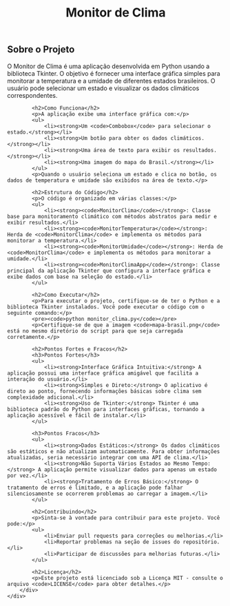 <!DOCTYPE html>
<html lang="pt-br">
<head>
    <meta charset="UTF-8">
    <meta name="viewport" content="width=device-width, initial-scale=1.0">
   
  
</head>
<body>
    <header>
        <h1>Monitor de Clima</h1>
    </header>
    <div class="container">
        <div class="content">
            <h2>Sobre o Projeto</h2>
            <p>O Monitor de Clima é uma aplicação desenvolvida em Python usando a biblioteca Tkinter. O objetivo é fornecer uma interface gráfica simples para monitorar a temperatura e a umidade de diferentes estados brasileiros. O usuário pode selecionar um estado e visualizar os dados climáticos correspondentes.</p>

            <h2>Como Funciona</h2>
            <p>A aplicação exibe uma interface gráfica com:</p>
            <ul>
                <li><strong>Um <code>Combobox</code> para selecionar o estado.</strong></li>
                <li><strong>Um botão para obter os dados climáticos.</strong></li>
                <li><strong>Uma área de texto para exibir os resultados.</strong></li>
                <li><strong>Uma imagem do mapa do Brasil.</strong></li>
            </ul>
            <p>Quando o usuário seleciona um estado e clica no botão, os dados de temperatura e umidade são exibidos na área de texto.</p>

            <h2>Estrutura do Código</h2>
            <p>O código é organizado em várias classes:</p>
            <ul>
                <li><strong><code>MonitorClima</code></strong>: Classe base para monitoramento climático com métodos abstratos para medir e exibir resultados.</li>
                <li><strong><code>MonitorTemperatura</code></strong>: Herda de <code>MonitorClima</code> e implementa os métodos para monitorar a temperatura.</li>
                <li><strong><code>MonitorUmidade</code></strong>: Herda de <code>MonitorClima</code> e implementa os métodos para monitorar a umidade.</li>
                <li><strong><code>MonitorClimaApp</code></strong>: Classe principal da aplicação Tkinter que configura a interface gráfica e exibe dados com base na seleção do estado.</li>
            </ul>

            <h2>Como Executar</h2>
            <p>Para executar o projeto, certifique-se de ter o Python e a biblioteca Tkinter instalados. Você pode executar o código com o seguinte comando:</p>
            <pre><code>python monitor_clima.py</code></pre>
            <p>Certifique-se de que a imagem <code>mapa-brasil.png</code> está no mesmo diretório do script para que seja carregada corretamente.</p>

            <h2>Pontos Fortes e Fracos</h2>
            <h3>Pontos Fortes</h3>
            <ul>
                <li><strong>Interface Gráfica Intuitiva:</strong> A aplicação possui uma interface gráfica amigável que facilita a interação do usuário.</li>
                <li><strong>Simples e Direto:</strong> O aplicativo é direto ao ponto, fornecendo informações básicas sobre clima sem complexidade adicional.</li>
                <li><strong>Uso de Tkinter:</strong> Tkinter é uma biblioteca padrão do Python para interfaces gráficas, tornando a aplicação acessível e fácil de instalar.</li>
            </ul>

            <h3>Pontos Fracos</h3>
            <ul>
                <li><strong>Dados Estáticos:</strong> Os dados climáticos são estáticos e não atualizam automaticamente. Para obter informações atualizadas, seria necessário integrar com uma API de clima.</li>
                <li><strong>Não Suporta Vários Estados ao Mesmo Tempo:</strong> A aplicação permite visualizar dados para apenas um estado por vez.</li>
                <li><strong>Tratamento de Erros Básico:</strong> O tratamento de erros é limitado, e a aplicação pode falhar silenciosamente se ocorrerem problemas ao carregar a imagem.</li>
            </ul>

            <h2>Contribuindo</h2>
            <p>Sinta-se à vontade para contribuir para este projeto. Você pode:</p>
            <ul>
                <li>Enviar pull requests para correções ou melhorias.</li>
                <li>Reportar problemas na seção de issues do repositório.</li>
                <li>Participar de discussões para melhorias futuras.</li>
            </ul>

            <h2>Licença</h2>
            <p>Este projeto está licenciado sob a Licença MIT - consulte o arquivo <code>LICENSE</code> para obter detalhes.</p>
        </div>
    </div>
</body>
</html>
